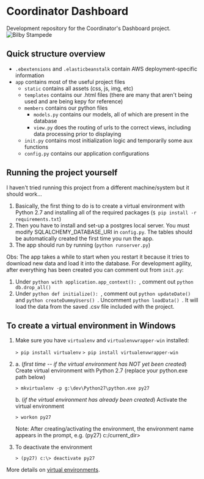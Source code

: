 # Coordinator Dashboard
Development repository for the Coordinator's Dashboard project.
![Bilby Stampede](https://i.imgur.com/uHN4RJv.png)

## Quick structure overview
* `.ebextensions` and `.elasticbeanstalk` contain AWS deployment-specific information
* `app` contains most of the useful project files
  * `static` contains all assets (css, js, img, etc)
  * `templates` contains our .html files (there are many that aren't being used and are being kepy for reference)
  * `members` contains our python files
    * `models.py` contains our models, all of which are present in the database
    * `view.py` does the routing of urls to the correct views, including data processing prior to displaying
  * `init.py` contains most initialization logic and temporarily some aux functions
  * `config.py` contains our application configurations

## Running the project yourself
I haven't tried running this project from a different machine/system but it should work...

1. Basically, the first thing to do is to create a virtual environment with Python 2.7 and installing all of the required packages (`$ pip install -r requirements.txt`)
2. Then you have to install and set-up a postgres local server. You must modify SQLALCHEMY_DATABASE_URI in `config.py`. The tables should be automatically created the first time you run the app.
3. The app should run by running (`python runserver.py`)

Obs: The app takes a while to start when you restart it because it tries to download new data and load it into the database.
For development agility, after everything has been created you can comment out from `init.py`:

1. Under ```python with application.app_context(): ```, comment out ```python db.drop_all() ```
2. Under ```python def initialize(): ```, comment out ```python updateDate() ``` and ```python createDummyUsers() ```. Uncomment ```python loadData() ```. It will load the data from the saved .csv file included with the project.

## To create a virtual environment in Windows
1. Make sure you have `virtualenv` and `virtualenvwrapper-win` installed:

    `> pip install virtualenv`
    `> pip install virtualenvwrapper-win`

2. 
    a. (_first time -- if the virtual environment has NOT yet been created_) Create virtual environment with Python 2.7 (replace your python.exe path below)

    `> mkvirtualenv -p g:\dev\Python27\python.exe py27`

    b. (_if the virtual environment has already been created_) Activate the virtual environment

    `> workon py27`

    Note: After creating/activating the environment, the environment name appears in the prompt, e.g. (py27) c:/current_dir>

3. To deactivate the environment

    `> (py27) c:\> deactivate py27`

More details on [virtual environments](http://python-guide-pt-br.readthedocs.io/en/latest/dev/virtualenvs/).
